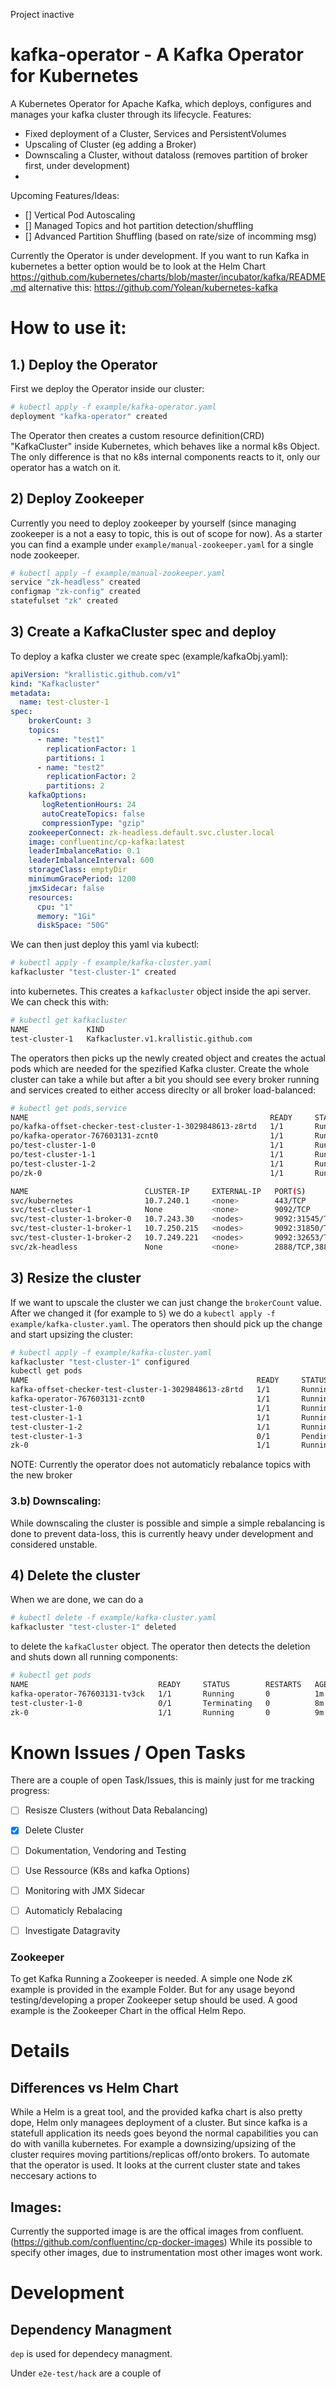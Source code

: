 Project inactive


# kafka-operator - A Kafka Operator for Kubernetes 

A Kubernetes Operator for Apache Kafka, which deploys, configures and manages your kafka cluster through its lifecycle. 
Features:
 - Fixed deployment of a Cluster, Services and PersistentVolumes
 - Upscaling of Cluster (eg adding a Broker)
 - Downscaling a Cluster, without dataloss (removes partition of broker first, under development)
 - 
 
Upcoming Features/Ideas: 
 - [] Vertical Pod Autoscaling
 - [] Managed Topics and hot partition detection/shuffling
 - [] Advanced Partition Shuffling (based on rate/size of incomming msg)


Currently the Operator is under development.
If you want to run Kafka in kubernetes a better option would be to look at the Helm Chart https://github.com/kubernetes/charts/blob/master/incubator/kafka/README.md alternative this: https://github.com/Yolean/kubernetes-kafka
 
# How to use it:

## 1.) Deploy the Operator
First we deploy the Operator inside our cluster:
```bash
# kubectl apply -f example/kafka-operator.yaml
deployment "kafka-operator" created
```

The Operator then creates a custom resource definition(CRD) "KafkaCluster" inside Kubernetes, which behaves like a normal k8s Object. 
The only difference is that no k8s internal components reacts to it, only our operator has a watch on it.

## 2) Deploy Zookeeper
Currently you need to deploy zookeeper by yourself (since managing zookeeper is a not a easy to topic, this is out of scope for now). As a starter you can find a example under `example/manual-zookeeper.yaml` for a single node zookeeper.
```bash
# kubectl apply -f example/manual-zookeeper.yaml
service "zk-headless" created
configmap "zk-config" created
statefulset "zk" created
```

## 3) Create a KafkaCluster spec and deploy
To deploy a kafka cluster we create spec (example/kafkaObj.yaml): 

```yaml
apiVersion: "krallistic.github.com/v1"
kind: "Kafkacluster"
metadata:
  name: test-cluster-1
spec:
    brokerCount: 3
    topics:
      - name: "test1"
        replicationFactor: 1
        partitions: 1
      - name: "test2"
        replicationFactor: 2
        partitions: 2
    kafkaOptions:
       logRetentionHours: 24
       autoCreateTopics: false
       compressionType: "gzip"
    zookeeperConnect: zk-headless.default.svc.cluster.local
    image: confluentinc/cp-kafka:latest
    leaderImbalanceRatio: 0.1
    leaderImbalanceInterval: 600
    storageClass: emptyDir
    minimumGracePeriod: 1200
    jmxSidecar: false
    resources:
      cpu: "1"
      memory: "1Gi"
      diskSpace: "50G"

```
We can then just deploy this yaml via kubectl:
```bash
# kubectl apply -f example/kafka-cluster.yaml
kafkacluster "test-cluster-1" created
```
into kubernetes. This creates a ```kafkacluster``` object inside the api server. We can check this with:
```bash
# kubectl get kafkacluster
NAME             KIND
test-cluster-1   Kafkacluster.v1.krallistic.github.com
```
 
The operators then picks up the newly created object and creates the actual pods which are needed for the spezified Kafka cluster. 
Create the whole cluster can take a while but after a bit you should see every broker running and services created to either access direclty or all broker load-balanced:
```bash
# kubectl get pods,service
NAME                                                      READY     STATUS    RESTARTS   AGE
po/kafka-offset-checker-test-cluster-1-3029848613-z8rtd   1/1       Running   3          1m
po/kafka-operator-767603131-zcnt0                         1/1       Running   0          1m
po/test-cluster-1-0                                       1/1       Running   0          1m
po/test-cluster-1-1                                       1/1       Running   0          54s
po/test-cluster-1-2                                       1/1       Running   0          40s
po/zk-0                                                   1/1       Running   0          1m

NAME                          CLUSTER-IP     EXTERNAL-IP   PORT(S)             AGE
svc/kubernetes                10.7.240.1     <none>        443/TCP             5h
svc/test-cluster-1            None           <none>        9092/TCP            1m
svc/test-cluster-1-broker-0   10.7.243.30    <nodes>       9092:31545/TCP      1m
svc/test-cluster-1-broker-1   10.7.250.215   <nodes>       9092:31850/TCP      1m
svc/test-cluster-1-broker-2   10.7.249.221   <nodes>       9092:32653/TCP      1m
svc/zk-headless               None           <none>        2888/TCP,3888/TCP   1m
```

## 3) Resize the cluster
If we want to upscale the cluster we can just change the ```brokerCount``` value. 
After we changed it (for example to `5`) we do a ```kubectl apply -f example/kafka-cluster.yaml```. 
The operators then should pick up the change and start upsizing the cluster: 
```bash
# kubectl apply -f example/kafka-cluster.yaml
kafkacluster "test-cluster-1" configured
kubectl get pods
NAME                                                   READY     STATUS    RESTARTS   AGE
kafka-offset-checker-test-cluster-1-3029848613-z8rtd   1/1       Running   3          4m
kafka-operator-767603131-zcnt0                         1/1       Running   0          4m
test-cluster-1-0                                       1/1       Running   0          4m
test-cluster-1-1                                       1/1       Running   0          4m
test-cluster-1-2                                       1/1       Running   0          3m
test-cluster-1-3                                       0/1       Pending   0          35s
zk-0                                                   1/1       Running   0          4m
```
NOTE: Currently the operator does not automaticly rebalance topics with the new broker

### 3.b) Downscaling:
While downscaling the cluster is possible and simple a simple rebalancing is done to prevent data-loss, this is currently heavy under development and considered unstable.

## 4) Delete the cluster
When we are done, we can do a
```bash
# kubectl delete -f example/kafka-cluster.yaml
kafkacluster "test-cluster-1" deleted
```
to delete the `kafkaCluster` object.
The operator then detects the deletion and shuts down all running components:
```bash
# kubectl get pods
NAME                             READY     STATUS        RESTARTS   AGE
kafka-operator-767603131-tv3ck   1/1       Running       0          1m
test-cluster-1-0                 0/1       Terminating   0          8m
zk-0                             1/1       Running       0          9m
```

# Known Issues / Open Tasks
There are a couple of open Task/Issues, this is mainly just for me tracking progress:

- [ ] Resisze Clusters (without Data Rebalancing)
- [x] Delete Cluster
- [ ] Dokumentation, Vendoring and Testing
- [ ] Use Ressource (K8s and kafka Options)
- [ ] Monitoring with JMX Sidecar
- [ ] Automaticly Rebalacing
- [ ] Investigate Datagravity 


### Zookeeper
To get Kafka Running a Zookeeper is needed. A simple one Node zK example is provided in the example Folder. But for any usage beyond testing/developing a proper Zookeeper setup should be used. A good example is the Zookeeper Chart in the offical Helm Repo.


# Details

## Differences vs Helm Chart
While a Helm is a great tool, and the provided kafka chart is also pretty dope, Helm only managees deployment of a cluster. But since kafka is a statefull application its needs goes beyond the normal capabilities you can do with vanilla kubernetes. For example a downsizing/upsizing of the cluster requires moving partitions/replicas off/onto brokers. To automate that the operator is used. It looks at the current cluster state and takes neccesary actions to 

## Images:
Currently the supported image is are the offical images from confluent. (https://github.com/confluentinc/cp-docker-images) While its possible to specify other images, due to instrumentation most other images wont work. 

# Development

## Dependency Managment

```dep``` is used for dependecy managment. 

Under `e2e-test/hack` are a couple of
